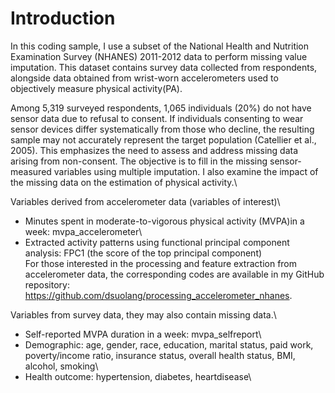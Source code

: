 # Introduction

In this coding sample, I use a subset of the National Health and Nutrition Examination Survey (NHANES) 2011-2012 data to perform missing value imputation. This dataset contains survey data collected from respondents, alongside data obtained from wrist-worn accelerometers used to objectively measure physical activity(PA). 

Among 5,319 surveyed respondents, 1,065 individuals (20%) do not have sensor data due to refusal to consent. If individuals consenting to wear sensor devices differ systematically from those who decline, the resulting sample may not accurately represent the target population (Catellier et al., 2005). This emphasizes the need to assess and address missing data arising from non-consent. The objective is to fill in the missing sensor-measured variables using multiple imputation. I also examine the impact of the missing data on the estimation of physical activity.\

Variables derived from accelerometer data (variables of interest)\
* Minutes spent in moderate-to-vigorous physical activity (MVPA)in a week: mvpa_accelerometer\
* Extracted activity patterns using functional principal component analysis: FPC1 (the score of the top principal component)\
For those interested in the processing and feature extraction from accelerometer data, the corresponding codes are available in my GitHub repository: https://github.com/dsuolang/processing_accelerometer_nhanes.

Variables from survey data, they may also contain missing data.\
* Self-reported MVPA duration in a week: mvpa_selfreport\
* Demographic: age, gender, race, education, marital status, paid work, poverty/income ratio, insurance status, overall health status, BMI, alcohol, smoking\
* Health outcome: hypertension, diabetes, heartdisease\
